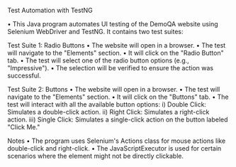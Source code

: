 Test Automation with TestNG

• This Java program automates UI testing of the DemoQA website using Selenium WebDriver and TestNG. It contains two test suites:

Test Suite 1: 
Radio Buttons
• The website will open in a browser.
• The test will navigate to the "Elements" section.
• It will click on the "Radio Button" tab.
• The test will select one of the radio button options (e.g., "Impressive").
• The selection will be verified to ensure the action was successful.

Test Suite 2: 
Buttons
• The website will open in a browser.
• The test will navigate to the "Elements" section.
• It will click on the "Buttons" tab.
• The test will interact with all the available button options:
  i) Double Click: Simulates a double-click action.
  ii) Right Click: Simulates a right-click action.
  iii) Single Click: Simulates a single-click action on the button labeled "Click Me."

Notes
• The program uses Selenium's Actions class for mouse actions like double-click and right-click.
• The JavaScriptExecutor is used for certain scenarios where the element might not be directly clickable.
